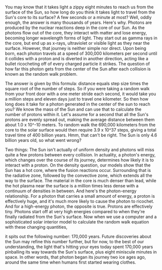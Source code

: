 
You may know that it takes light
a zippy eight minutes
to reach us from the surface of the Sun,
so how long do you think it takes light
to travel from the Sun&#39;s core
to its surface?
A few seconds or a minute at most?
Well, oddly enough, the answer
is many thousands of years.
Here&#39;s why.
Photons are produced by the nuclear 
reactions deep in the core of our Sun.
As the photons flow out of the core,
they interact with matter and lose energy,
becoming longer wavelength forms of light.
They start out as gamma rays in the core,
but end up as x-rays, ultraviolet
or visible light as they near the surface.
However, that journey
is neither simple nor direct.
Upon being born, each photon travels at
a speed of 300,000 kilometers per second
until it collides with a proton
and is diverted in another direction,
acting like a bullet ricocheting off
of every charged particle it strikes.
The question of how far this photon gets
from the center of the Sun
after each collision
is known as the random walk problem.

The answer is given by this formula:
distance equals step size times the square
root of the number of steps.
So if you were taking a random walk 
from your front door
with a one meter stride each second,
it would take you a million steps
and eleven days
just to travel one kilometer.
So then how long does it take for a photon
generated in the center of the sun
to reach you?
We know the mass of the Sun
and can use that to calculate the number
of protons within it.
Let&#39;s assume for a second that all 
the Sun&#39;s protons are evenly spread out,
making the average distance between them
about 1.0 x 10^-10 meters.
To random walk the 690,000 kilometers
from the core to the solar surface
would then require 3.9 x 10^37 steps,
giving a total travel time 
of 400 billion years.
Hmm, that can&#39;t be right.
The Sun is only 4.6 billion years old,
so what went wrong?

Two things:
The Sun isn&#39;t actually of uniform density
and photons will miss quite a few protons
between every collision.
In actuality, a photon&#39;s energy,
which changes over 
the course of its journey,
determines how likely it is 
to interact with a proton.
On the density question,
our models show that the Sun
has a hot core,
where the fusion reactions occur.
Surrounding that is the radiative zone,
followed by the convective zone,
which extends all the way to the surface.
The material in the core 
is much denser than lead,
while the hot plasma near the surface
is a million times less dense
with a continuum of densities in between.
And here&#39;s the photon-energy relationship.
For a photon that carries
a small amount of energy,
a proton is effectively huge,
and it&#39;s much more likely to cause
the photon to ricochet.
And for a high-energy photon,
the opposite is true.
Protons are effectively tiny.
Photons start off at very high energies
compared to when they&#39;re finally radiated
from the Sun&#39;s surface.
Now when we use a computer
and a sophisticated solar interior model
to calculate the random walk equation 
with these changing quantities,

it spits out the following number:
170,000 years.
Future discoveries about the Sun
may refine this number further,
but for now, 
to the best of our understanding,
the light that&#39;s hitting your eyes today
spent 170,000 years pinballing its way
towards the Sun&#39;s surface,
plus eight miniscule minutes in space.
In other words, that photon 
began its journey two ice ages ago,
around the same time when humans
first started wearing clothes.
